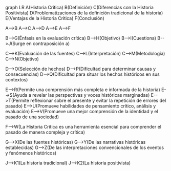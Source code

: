 graph LR
A(Historia Crítica)
B(Definición)
C(Diferencias con la Historia Positivista)
D(Problematizaciones de la definición tradicional de la historia)
E(Ventajas de la Historia Crítica)
F(Conclusión)

A-->B
A-->C
A-->D
A-->E
A-->F

B-->G(Énfasis en la evaluación crítica)
B-->H(Objetivo)
B-->I(Cuestiona)
B-->J(Surge en contraposición a)

C-->K(Evaluación de las fuentes)
C-->L(Interpretación)
C-->M(Metodología)
C-->N(Objetivo)

D-->O(Selección de hechos)
D-->P(Dificultad para determinar causas y consecuencias)
D-->Q(Dificultad para situar los hechos históricos en sus contextos)

E-->R(Permite una comprensión más completa e informada de la historia)
E-->S(Ayuda a revelar las perspectivas y voces históricas marginadas)
E-->T(Permite reflexionar sobre el presente y evitar la repetición de errores del pasado)
E-->U(Promueve habilidades de pensamiento crítico, análisis y evaluación)
E-->V(Promueve una mejor comprensión de la identidad y el pasado de una sociedad)

F-->W(La Historia Crítica es una herramienta esencial para comprender el pasado de manera compleja y crítica)

G-->X(De las fuentes históricas)
G-->Y(De las narrativas históricas establecidas)
G-->Z(De las interpretaciones convencionales de los eventos y fenómenos históricos)

J-->K1(La historia tradicional)
J-->K2(La historia positivista)

